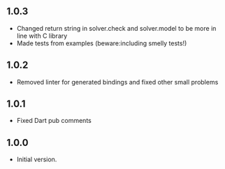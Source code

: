 ## 1.0.3
- Changed return string in solver.check and solver.model to be more in line with C library
- Made tests from examples (beware:including smelly tests!)

## 1.0.2
- Removed linter for generated bindings and fixed other small problems

## 1.0.1

- Fixed Dart pub comments

## 1.0.0

- Initial version.
